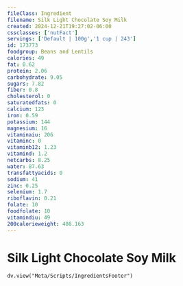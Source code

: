 ```yaml
---
fileClass: Ingredient
filename: Silk Light Chocolate Soy Milk
created: 2024-12-21T19:27:02-06:00
cssclasses: ['nutFact']
servings: ['Default | 100g','1 cup | 243']
id: 173773
foodgroup: Beans and Lentils
calories: 49
fat: 0.62
protein: 2.06
carbohydrate: 9.05
sugars: 7.82
fiber: 0.8
cholesterol: 0
saturatedfats: 0
calcium: 123
iron: 0.59
potassium: 144
magnesium: 16
vitaminaiu: 206
vitaminc: 0
vitaminb12: 1.23
vitamind: 1.2
netcarbs: 8.25
water: 87.63
transfattyacids: 0
sodium: 41
zinc: 0.25
selenium: 1.7
riboflavin: 0.21
folate: 10
foodfolate: 10
vitamindiu: 49
200calorieweight: 408.163
---
```


# Silk Light Chocolate Soy Milk

```dataviewjs
dv.view("Meta/Scripts/IngredientsFooter")
```